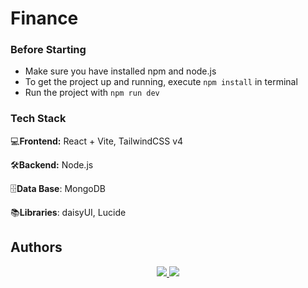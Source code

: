 
# Finance
### Before Starting

- Make sure you have installed npm and node.js
- To get the project up and running, execute `npm install` in terminal
- Run the project with `npm run dev`
### Tech Stack

💻**Frontend:** React + Vite, TailwindCSS v4

🛠️**Backend:** Node.js

🗄️**Data Base**: MongoDB

📚**Libraries**: daisyUI, Lucide


## Authors

<p align="center">
   <a href="https://github.com/JohannRH/">
      <img src="https://contrib.rocks/image?repo=JohannRH/JohannRH"/>
    </a>
    <a href="https://github.com/Kevinrestrepoh/">
      <img src="https://contrib.rocks/image?repo=Kevinrestrepoh/Kevinrestrepoh"/>
    </a>  
 </p>
